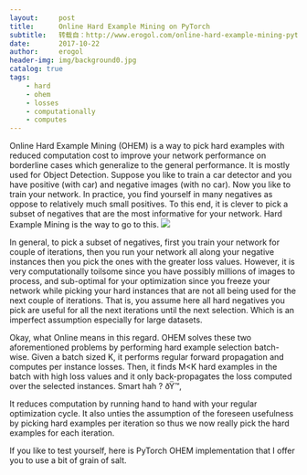 ```yaml
---
layout:     post
title:      Online Hard Example Mining on PyTorch
subtitle:   转载自：http://www.erogol.com/online-hard-example-mining-pytorch/
date:       2017-10-22
author:     erogol
header-img: img/background0.jpg
catalog: true
tags:
    - hard
    - ohem
    - losses
    - computationally
    - computes
---
```


Online Hard Example Mining (OHEM) is a way to pick hard examples with reduced computation cost to improve your network performance on borderline cases which generalize to the general performance. It is mostly used for Object Detection. Suppose you like to train a car detector and you have positive (with car) and negative images (with no car). Now you like to train your network. In practice, you find yourself in many negatives as oppose to relatively much small positives. To this end, it is clever to pick a subset of negatives that are the most informative for your network. Hard Example Mining is the way to go to this.
![](http://www.erogol.com/wp-content/uploads/2017/10/DNIPj7iW0AAUKTV.jpg)


In general, to pick a subset of negatives, first you train your network for couple of iterations, then you run your network all along your negative instances then you pick the ones with the greater loss values. However, it is very computationally toilsome since you have possibly millions of images to process, and sub-optimal for your optimization since you freeze your network while picking your hard instances that are not all being used for the next couple of iterations. That is, you assume here all hard negatives you pick are useful for all the next iterations until the next selection. Which is an imperfect assumption especially for large datasets.

Okay, what Online means in this regard. OHEM solves these two aforementioned problems by performing hard example selection batch-wise. Given a batch sized K, it performs regular forward propagation and computes per instance losses. Then, it finds M<K hard examples in the batch with high loss values and it only back-propagates the loss computed over the selected instances. Smart hah ? ðŸ™‚

It reduces computation by running hand to hand with your regular optimization cycle. It also unties the assumption of the foreseen usefulness by picking hard examples per iteration so thus we now really pick the hard examples for each iteration.

If you like to test yourself, here is PyTorch OHEM implementation that I offer you to use a bit of grain of salt.
